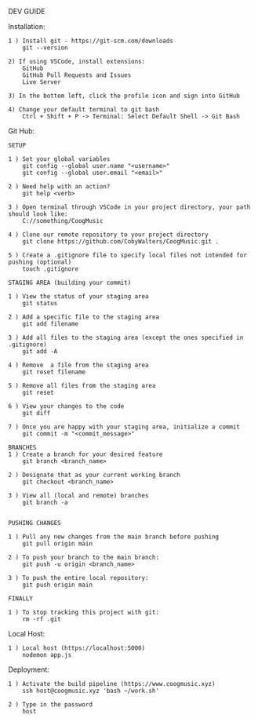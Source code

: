 DEV GUIDE

Installation:

    1 ) Install git - https://git-scm.com/downloads
        git --version

    2) If using VSCode, install extensions:
        GitHub
        GitHub Pull Requests and Issues
        Live Server

    3) In the bottom left, click the profile icon and sign into GitHub

    4) Change your default terminal to git bash
        Ctrl + Shift + P -> Terminal: Select Default Shell -> Git Bash


Git Hub:

    SETUP

    1 ) Set your global variables
        git config --global user.name "<username>"
        git config --global user.email "<email>"

    2 ) Need help with an action?
        git help <verb>

    3 ) Open terminal through VSCode in your project directory, your path should look like:
        C://something/CoogMusic

    4 ) Clone our remote repository to your project directory
        git clone https://github.com/CobyWalters/CoogMusic.git .

    5 ) Create a .gitignore file to specify local files not intended for pushing (optional)
        touch .gitignore

    STAGING AREA (building your commit)

    1 ) View the status of your staging area
        git status
    
    2 ) Add a specific file to the staging area
        git add filename
    
    3 ) Add all files to the staging area (except the ones specified in .gitignore)
        git add -A

    4 ) Remove  a file from the staging area
        git reset filename
    
    5 ) Remove all files from the staging area
        git reset
    
    6 ) View your changes to the code
        git diff

    7 ) Once you are happy with your staging area, initialize a commit
        git commit -m "<commit_message>"

    BRANCHES
    1 ) Create a branch for your desired feature
        git branch <branch_name>
    
    2 ) Designate that as your current working branch
        git checkout <branch_name>

    3 ) View all (local and remote) branches
        git branch -a

    
    PUSHING CHANGES

    1 ) Pull any new changes from the main branch before pushing
        git pull origin main

    2 ) To push your branch to the main branch:
        git push -u origin <branch_name>

    3 ) To push the entire local repository:
        git push origin main

    FINALLY

    1 ) To stop tracking this project with git:
        rm -rf .git


Local Host:

    1 ) Local host (https://localhost:5000)
        nodemon app.js


Deployment:

    1 ) Activate the build pipeline (https://www.coogmusic.xyz)
        ssh host@coogmusic.xyz 'bash ~/work.sh'

    2 ) Type in the password
        host